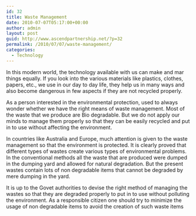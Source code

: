 ```yaml
---
id: 32
title: Waste Management
date: 2010-07-07T05:17:00+00:00
author: admin
layout: post
guid: http://www.ascendpartnership.net/?p=32
permalink: /2010/07/07/waste-management/
categories:
  - Technology
---
```

In this modern world, the technology available with us can make and mar things equally. If you look into the various materials like plastics, clothes, papers, etc., we use in our day to day life, they help us in many ways and also become dangerous in few aspects if they are not recycled properly.

As a person interested in the environmental protection, used to always wonder whether we have the right means of waste management. Most of the waste that we produce are Bio degradable. But we do not apply our minds to manage them properly so that they can be easily recycled and put in to use without affecting the environment.

In countries like Australia and Europe, much attention is given to the waste management so that the environment is protected. It is clearly proved that different types of wastes create various types of environmental problems. In the conventional methods all the waste that are produced were dumped in the dumping yard and allowed for natural degradation. But the present wastes contain lots of non degradable items that cannot be degraded by mere dumping in the yard.

It is up to the Govet authorities to devise the right method of managing the wastes so that they are degraded properly to put in to use without polluting the environment. As a responsible citizen one should try to minimize the usage of non degradable items to avoid the creation of such waste items